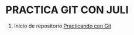 # PRACTICA GIT CON JULI
1. Inicio de repositorio
[Practicando con Git](https://eddy-glitcher.github.io/practicaConGit/ "Practicando con Git")

